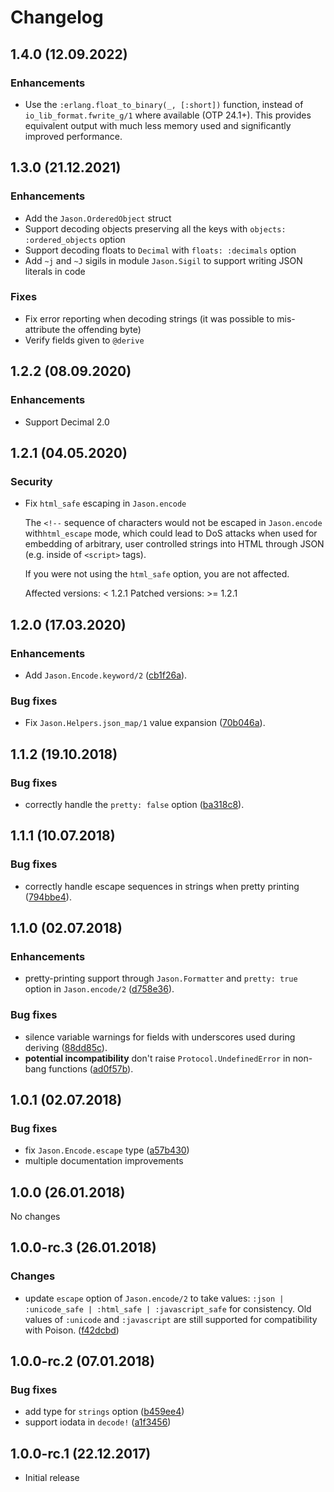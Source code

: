 # Changelog

## 1.4.0 (12.09.2022)

### Enhancements

- Use the `:erlang.float_to_binary(_, [:short])` function, instead of
  `io_lib_format.fwrite_g/1` where available (OTP 24.1+). This provides
  equivalent output with much less memory used and significantly improved
  performance.

## 1.3.0 (21.12.2021)

### Enhancements

- Add the `Jason.OrderedObject` struct
- Support decoding objects preserving all the keys with
  `objects: :ordered_objects` option
- Support decoding floats to `Decimal` with `floats: :decimals` option
- Add `~j` and `~J` sigils in module `Jason.Sigil` to support writing JSON
  literals in code

### Fixes

- Fix error reporting when decoding strings (it was possible to mis-attribute
  the offending byte)
- Verify fields given to `@derive`

## 1.2.2 (08.09.2020)

### Enhancements

- Support Decimal 2.0

## 1.2.1 (04.05.2020)

### Security

- Fix `html_safe` escaping in `Jason.encode`

  The `<!--` sequence of characters would not be escaped in `Jason.encode`
  with`html_escape` mode, which could lead to DoS attacks when used for
  embedding of arbitrary, user controlled strings into HTML through JSON (e.g.
  inside of `<script>` tags).

  If you were not using the `html_safe` option, you are not affected.

  Affected versions: < 1.2.1 Patched versions: >= 1.2.1

## 1.2.0 (17.03.2020)

### Enhancements

- Add `Jason.Encode.keyword/2`
  ([cb1f26a](https://github.com/michalmuskala/jason/commit/cb1f26a)).

### Bug fixes

- Fix `Jason.Helpers.json_map/1` value expansion
  ([70b046a](https://github.com/michalmuskala/jason/commit/70b046a)).

## 1.1.2 (19.10.2018)

### Bug fixes

- correctly handle the `pretty: false` option
  ([ba318c8](https://github.com/michalmuskala/jason/commit/ba318c8)).

## 1.1.1 (10.07.2018)

### Bug fixes

- correctly handle escape sequences in strings when pretty printing
  ([794bbe4](https://github.com/michalmuskala/jason/commit/794bbe4)).

## 1.1.0 (02.07.2018)

### Enhancements

- pretty-printing support through `Jason.Formatter` and `pretty: true` option in
  `Jason.encode/2`
  ([d758e36](https://github.com/michalmuskala/jason/commit/d758e36)).

### Bug fixes

- silence variable warnings for fields with underscores used during deriving
  ([88dd85c](https://github.com/michalmuskala/jason/commit/88dd85c)).
- **potential incompatibility** don't raise `Protocol.UndefinedError` in
  non-bang functions
  ([ad0f57b](https://github.com/michalmuskala/jason/commit/ad0f57b)).

## 1.0.1 (02.07.2018)

### Bug fixes

- fix `Jason.Encode.escape` type
  ([a57b430](https://github.com/michalmuskala/jason/commit/a57b430))
- multiple documentation improvements

## 1.0.0 (26.01.2018)

No changes

## 1.0.0-rc.3 (26.01.2018)

### Changes

- update `escape` option of `Jason.encode/2` to take values:
  `:json | :unicode_safe | :html_safe | :javascript_safe` for consistency. Old
  values of `:unicode` and `:javascript` are still supported for compatibility
  with Poison.
  ([f42dcbd](https://github.com/michalmuskala/jason/commit/f42dcbd))

## 1.0.0-rc.2 (07.01.2018)

### Bug fixes

- add type for `strings` option
  ([b459ee4](https://github.com/michalmuskala/jason/commit/b459ee4))
- support iodata in `decode!`
  ([a1f3456](https://github.com/michalmuskala/jason/commit/a1f3456))

## 1.0.0-rc.1 (22.12.2017)

- Initial release

